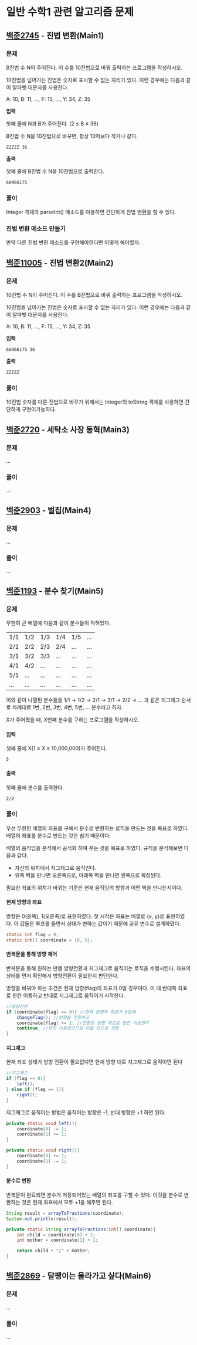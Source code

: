 # 일반 수학1 관련 알고리즘 문제
## [백준2745](https://www.acmicpc.net/problem/2745) - 진법 변환(Main1)
### 문제
B진법 수 N이 주어진다. 이 수를 10진법으로 바꿔 출력하는 프로그램을 작성하시오.

10진법을 넘어가는 진법은 숫자로 표시할 수 없는 자리가 있다. 이런 경우에는 다음과 같이 알파벳 대문자를 사용한다.

A: 10, B: 11, ..., F: 15, ..., Y: 34, Z: 35

**입력**

첫째 줄에 N과 B가 주어진다. (2 ≤ B ≤ 36)

B진법 수 N을 10진법으로 바꾸면, 항상 10억보다 작거나 같다.

```text
ZZZZZ 36
```

**출력**

첫째 줄에 B진법 수 N을 10진법으로 출력한다.

```text
60466175
```

### 풀이
Integer 객체의 parseInt() 메소드를 이용하면 간단하게 진법 변환을 할 수 있다.

### 진법 변환 메소드 만들기
만약 다른 진법 변환 메소드를 구현해야한다면 어떻게 해야할까.



## [백준11005](https://www.acmicpc.net/problem/11005) - 진법 변환2(Main2)
### 문제
10진법 수 N이 주어진다. 이 수를 B진법으로 바꿔 출력하는 프로그램을 작성하시오.

10진법을 넘어가는 진법은 숫자로 표시할 수 없는 자리가 있다. 이런 경우에는 다음과 같이 알파벳 대문자를 사용한다.

A: 10, B: 11, ..., F: 15, ..., Y: 34, Z: 35

**입력**
```text
60466175 36
```

**출력**
```text
ZZZZZ
```

### 풀이
10진법 숫자를 다른 진법으로 바꾸기 위해서는 Integer의 toString 객체를 사용하면 간단하게 구현이가능하다.

## [백준2720](https://www.acmicpc.net/problem/2720) - 세탁소 사장 동혁(Main3)
### 문제
...

### 풀이
...

## [백준2903](https://www.acmicpc.net/problem/2903) - 벌집(Main4)
### 문제
...

### 풀이
...

## [백준1193](https://www.acmicpc.net/problem/1193) - 분수 찾기(Main5)
### 문제
무한히 큰 배열에 다음과 같이 분수들이 적혀있다.

|   |   |   |   |   |   |
|---|---|---|---|---|---|
|1/1|1/2|1/3|1/4|1/5|…|
|2/1|2/2|2/3|2/4|…|…|
|3/1|3/2|3/3|…|…|…|
|4/1|4/2|…|…|…|…|
|5/1|…|…|…|…|…|
|…|…|…|…|…|…|

이와 같이 나열된 분수들을 1/1 → 1/2 → 2/1 → 3/1 → 2/2 → … 과 같은 지그재그 순서로 차례대로 1번, 2번, 3번, 4번, 5번, … 분수라고 하자.

X가 주어졌을 때, X번째 분수를 구하는 프로그램을 작성하시오.

#### 입력
첫째 줄에 X(1 ≤ X ≤ 10,000,000)가 주어진다.

```text
5
```

#### 출력
첫째 줄에 분수를 출력한다.

```text
2/2
```

### 풀이
우선 무한한 배열의 죄표를 구해서 분수로 변환하는 로직을 만드는 것을 목표로 하였다. 배열의 좌표를 분수로 만드는 것은 쉽기 때문이다.

배열의 움직임을 분석해서 공식화 하여 푸는 것을 목표로 하였다. 규칙을 분석해보면 다음과 같다.
- 자신의 위치에서 지그재그로 움직인다.
- 위쪽 벽을 만나면 오른쪽으로, 아래쪽 벽을 만나면 왼쪽으로 확장된다.

필요한 좌표의 위치가 바뀌는 기준은 현재 움직임의 방향과 어떤 벽을 만나는지이다.

#### 현재 방향과 좌표
방향은 0(왼쪽), 1(오른족)로 표현하였다. 첫 시작은 좌표는 배열로 {x, y}로 표현하였다. 이 값들은 루프를 돌면서 상태가 변하는 값이기 때문에 공유 변수로 설계하였다.
```java
static int flag = 0;
static int[] coordinate = {0, 0};
```

#### 반복문을 통해 방향 제어
반복문을 통해 원하는 만큼 방향전환과 지그재그로 움직이는 로직을 수행시킨다. 좌표의 상태를 먼저 확인해서 방향전환이 필요한지 판단한다.

방향을 바꿔야 하는 조건은 현재 방향(flag)의 좌표가 0일 경우이다. 이 때 반대쪽 좌표로 한칸 이동하고 반대로 지그재그로 움직이기 시작한다.
```java
//방향전환
if (coordinate[flag] == 0){ //현재 방향의 좌표가 0일때
    changeFlag(); //방향을 전환하고
    coordinate[flag] += 1; //전환한 방향 쪽으로 한칸 이동한다
    continue; //한칸 이동핬으므로 다음 턴으로 전환
}
```

#### 지그재그
현재 좌표 상태가 방향 전환이 필요없다면 현재 방향 대로 지그재그로 움직이면 된다

```java
//지그재그
if (flag == 0){
    left();
} else if (flag == 1){
    right();
}
```

지그재그로 움직이는 방법은 움직이는 방향은 -1, 반대 방향은 +1 하면 된다.
```java
private static void left(){
    coordinate[0] -= 1;
    coordinate[1] += 1;
}

private static void right(){
    coordinate[0] += 1;
    coordinate[1] -= 1;
}
```

#### 분수로 변환
반복문이 완료되면 분수가 저장되어있는 배열의 좌표를 구할 수 있다. 이것을 분수로 변환하는 것은 현재 좌표에서 모두 +1을 해주면 된다.

```java
String result = arrayToFractions(coordinate);
System.out.println(result);

private static String arrayToFractions(int[] coordinate){
    int child = coordinate[0] + 1;
    int mother = coordinate[1] + 1;

    return child + "/" + mother;
}
```

## [백준2869](https://www.acmicpc.net/problem/2869) - 달팽이는 올라가고 싶다(Main6)
### 문제
...

### 풀이
...
